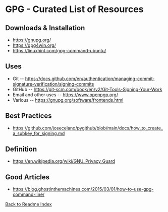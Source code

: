 # GPG - Curated List of Resources

## Downloads & Installation

- <https://gnupg.org/>
- <https://gpg4win.org/>
- <https://linuxhint.com/gpg-command-ubuntu/>

## Uses

- Git -- <https://docs.github.com/en/authentication/managing-commit-signature-verification/signing-commits>
- GitHub -- <https://git-scm.com/book/en/v2/Git-Tools-Signing-Your-Work>
- Email and other uses -- <https://www.openpgp.org/>
- Various -- <https://gnupg.org/software/frontends.html>

## Best Practices

- <https://github.com/josecelano/pygithub/blob/main/docs/how_to_create_a_subkey_for_signing.md>

## Definition

- <https://en.wikipedia.org/wiki/GNU_Privacy_Guard>

## Good Articles

- <https://blog.ghostinthemachines.com/2015/03/01/how-to-use-gpg-command-line/>

[Back to Readme Index](../README.md)
